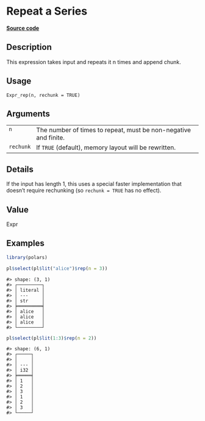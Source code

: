 

# Repeat a Series

[**Source code**](https://github.com/pola-rs/r-polars/tree/c47431ca69622f79ed7a3f1d7bfee6075ffabfee/R/expr__expr.R#L3037)

## Description

This expression takes input and repeats it n times and append chunk.

## Usage

<pre><code class='language-R'>Expr_rep(n, rechunk = TRUE)
</code></pre>

## Arguments

<table>
<tr>
<td style="white-space: nowrap; font-family: monospace; vertical-align: top">
<code id="Expr_rep_:_n">n</code>
</td>
<td>
The number of times to repeat, must be non-negative and finite.
</td>
</tr>
<tr>
<td style="white-space: nowrap; font-family: monospace; vertical-align: top">
<code id="Expr_rep_:_rechunk">rechunk</code>
</td>
<td>
If <code>TRUE</code> (default), memory layout will be rewritten.
</td>
</tr>
</table>

## Details

If the input has length 1, this uses a special faster implementation
that doesn’t require rechunking (so <code>rechunk = TRUE</code> has no
effect).

## Value

Expr

## Examples

``` r
library(polars)

pl$select(pl$lit("alice")$rep(n = 3))
```

    #> shape: (3, 1)
    #> ┌─────────┐
    #> │ literal │
    #> │ ---     │
    #> │ str     │
    #> ╞═════════╡
    #> │ alice   │
    #> │ alice   │
    #> │ alice   │
    #> └─────────┘

``` r
pl$select(pl$lit(1:3)$rep(n = 2))
```

    #> shape: (6, 1)
    #> ┌─────┐
    #> │     │
    #> │ --- │
    #> │ i32 │
    #> ╞═════╡
    #> │ 1   │
    #> │ 2   │
    #> │ 3   │
    #> │ 1   │
    #> │ 2   │
    #> │ 3   │
    #> └─────┘
